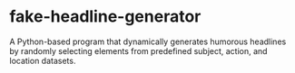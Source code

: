 # fake-headline-generator
A Python-based program that dynamically generates humorous headlines by randomly selecting elements from predefined subject, action, and location datasets.
